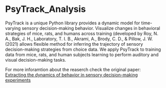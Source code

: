 # PsyTrack_Analysis
PsyTrack is a unique Python library provides a dynamic model for time-varying sensory decision-making behavior. 
Visualize changes in behavioral strategies of mice, rats, and humans across training
(developed by Roy, N. A., Bak, J. H., Laboratory, T. I. B., Akrami, A., Brody, C. D., & Pillow, J. W. (2021)
allows flexible method for inferring the trajectory of sensory decision-making strategies from choice data.
We apply PsyTrack to training data from mice, rats, and human subjects learning to perform auditory and visual decision-making tasks.


For more inforamtion about the reaserch check the original paper: [Extracting the dynamics of behavior in sensory decision-making experiments](https://www.sciencedirect.com/science/article/pii/S0896627320309636)
